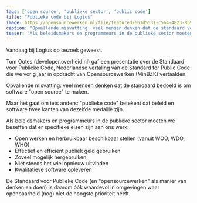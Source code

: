 ```yaml
---
tags: ['open source', 'publieke sector', 'public code']
title: "Publieke code bij Logius"
image: https://opensourcewerken.nl/file/featured/661d5531-c564-4823-8b9a-7ebdd6801690?cache=1736943817&size=1400
caption: "Opvallende misvatting: veel mensen denken dat de standaard voor publieke code bedoeld is om software 'open source' te maken."
teaser: "Als beleidsmakers en programmeurs in de publieke sector moeten we beseffen dat er specifieke eisen zijn aan ons werk. De Standaard voor Publieke Code is daarom óók waardevol in omgevingen waar openbaarheid (nog) niet de hoogste prioriteit heeft."
---
```


Vandaag bij Logius op bezoek geweest.

Tom Ootes (developer.overheid.nl) gaf een presentatie over de Standaard voor Publieke Code, Nederlandse vertaling van de Standard for Public Code die we vorig jaar in opdracht van Opensourcewerken (MinBZK) vertaalden.

Opvallende misvatting: veel mensen denken dat de standaard bedoeld is om software "open source" te maken.

Maar het gaat om iets anders: "publieke code" betekent dat beleid en software twee kanten van dezelfde medaille zijn.

Als beleidsmakers en programmeurs in de publieke sector moeten we beseffen dat er specifieke eisen zijn aan ons werk:
- Open werken en herbruikbaar beschikbaar stellen (vanuit WOO, WDO, WHO)
- Effectief en efficiënt publiek geld gebruiken
- Zoveel mogelijk hergebruiken
- Niet steeds het wiel opnieuw uitvinden
- Kwalitatieve software opleveren

De Standaard voor Publieke Code (en "opensourcewerken" als manier van denken en doen) is daarom óók waardevol in omgevingen waar openbaarheid (nog) niet de hoogste prioriteit heeft.